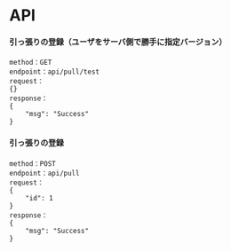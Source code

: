 # API

#### 引っ張りの登録（ユーザをサーバ側で勝手に指定バージョン）
```
method：GET
endpoint：api/pull/test
request：
{}
response：
{
    "msg": "Success"
}
```

#### 引っ張りの登録
```
method：POST
endpoint：api/pull
request：
{
    "id": 1
}
response：
{
    "msg": "Success"
}
```